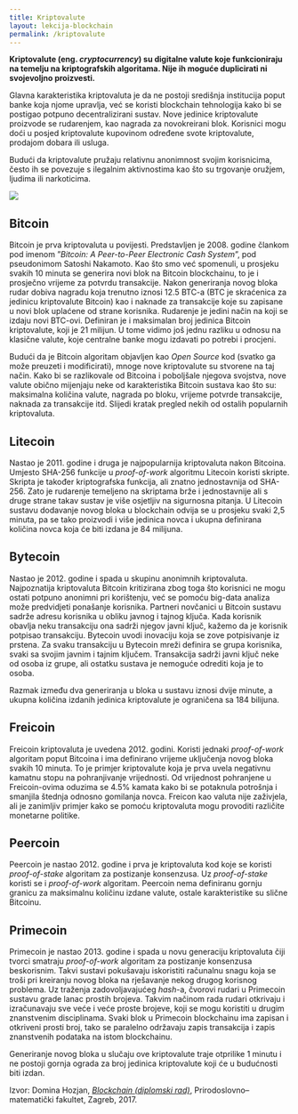 ```yaml
---
title: Kriptovalute
layout: lekcija-blockchain
permalink: /kriptovalute
---
```


**Kriptovalute (eng. *cryptocurrency*) su digitalne valute koje funkcioniraju na temelju na kriptografskih algoritama. Nije ih moguće duplicirati ni svojevoljno proizvesti.**

Glavna karakteristika kriptovaluta je da ne postoji središnja institucija poput banke koja njome upravlja, već se koristi blockchain tehnologija kako bi se postigao potpuno decentralizirani sustav. Nove jedinice kriptovalute proizvode se rudarenjem, kao nagrada za novokreirani blok. Korisnici mogu doći u posjed kriptovalute kupovinom određene svote kriptovalute, prodajom dobara ili usluga. 

Budući da kriptovalute pružaju relativnu anonimnost svojim korisnicima, često ih se povezuje s ilegalnim aktivnostima kao što su trgovanje oružjem, ljudima ili narkoticima.

![](https://upload.wikimedia.org/wikipedia/commons/a/a8/%D0%9E%D0%B1%D0%BE%D1%80%D1%83%D0%B4%D0%BE%D0%B2%D0%B0%D0%BD%D0%B8%D0%B5_HashCoins.jpg)

## Bitcoin

Bitcoin je prva kriptovaluta u povijesti. Predstavljen je 2008. godine člankom pod imenom ”*Bitcoin: A Peer-to-Peer Electronic Cash System*”, pod pseudonimom Satoshi Nakamoto. Kao što smo već spomenuli, u prosjeku svakih 10 minuta se generira novi blok na Bitcoin blockchainu, to je i prosječno vrijeme za potvrdu transakcije. Nakon generiranja novog bloka rudar dobiva nagradu koja trenutno iznosi 12.5 BTC-a (BTC je skraćenica za jedinicu kriptovalute Bitcoin) kao i naknade za transakcije koje su zapisane u novi blok uplaćene od strane korisnika. Rudarenje je jedini način na koji se izdaju novi BTC-ovi. Definiran je i maksimalan broj jedinica Bitcoin kriptovalute, koji je 21 milijun. U tome vidimo još jednu razliku u odnosu na klasične valute, koje centralne banke mogu izdavati po potrebi i procjeni.

Budući da je Bitcoin algoritam objavljen kao *Open Source* kod (svatko ga može preuzeti i modificirati), mnoge nove kriptovalute su stvorene na taj način. Kako bi se razlikovale od Bitcoina i poboljšale njegova svojstva, nove valute obično mijenjaju neke od karakteristika Bitcoin sustava kao što su: maksimalna količina valute, nagrada po bloku, vrijeme potvrde transakcije, naknada za transakcije itd. Slijedi kratak pregled nekih od ostalih popularnih kriptovaluta.

## Litecoin

Nastao je 2011. godine i druga je najpopularnija kriptovaluta nakon Bitcoina. Umjesto SHA-256 funkcije u *proof-of-work* algoritmu Litecoin koristi skripte. Skripta je također kriptografska funkcija, ali znatno jednostavnija od SHA-256. Zato je rudarenje temeljeno na skriptama brže i jednostavnije ali s druge strane takav sustav je više osjetljiv na sigurnosna pitanja. U Litecoin sustavu dodavanje novog bloka u blockchain odvija se u prosjeku svaki 2,5 minuta, pa se tako proizvodi i više jedinica novca i ukupna definirana količina novca koja će biti izdana je 84 milijuna.

## Bytecoin

Nastao je 2012. godine i spada u skupinu anonimnih kriptovaluta. Najpoznatija kriptovaluta Bitcoin kritizirana zbog toga što korisnici ne mogu ostati potpuno anonimni pri korištenju, već se pomoću big-data analiza može predvidjeti ponašanje korisnika. Partneri novčanici u Bitcoin sustavu sadrže adresu korisnika u obliku javnog i tajnog ključa. Kada korisnik obavlja neku transakciju ona sadrži njegov javni ključ, kažemo da je korisnik potpisao transakciju. Bytecoin uvodi inovaciju koja se zove potpisivanje iz prstena. Za svaku transakciju u Bytecoin mreži definira se grupa korisnika, svaki sa svojim javnim i tajnim ključem. Transakcija sadrži javni ključ neke od osoba iz grupe, ali ostatku sustava je nemoguće odrediti koja je to osoba. 

Razmak između dva generiranja u bloka u sustavu iznosi dvije minute, a ukupna količina izdanih jedinica kriptovalute je ograničena sa 184 bilijuna.

## Freicoin

Freicoin kriptovaluta je uvedena 2012. godini. Koristi jednaki *proof-of-work* algoritam poput Bitcoina i ima definirano vrijeme uključenja novog bloka svakih 10 minuta. To je primjer kriptovalute koja je prva uvela negativnu kamatnu stopu na pohranjivanje vrijednosti. Od vrijednost pohranjene u Freicoin-ovima oduzima se 4.5% kamata kako bi se potaknula potrošnja i smanjila štednja odnosno gomilanja novca. Freicon kao valuta nije zaživjela, ali je zanimljiv primjer kako se pomoću kriptovaluta mogu provoditi različite monetarne politike.


## Peercoin

Peercoin je nastao 2012. godine i prva je kriptovaluta kod koje se koristi *proof-of-stake* algoritam za postizanje konsenzusa. Uz *proof-of-stake* koristi se i *proof-of-work* algoritam. Peercoin nema definiranu gornju granicu za maksimalnu količinu izdane valute, ostale karakteristike su slične Bitcoinu.

## Primecoin

Primecoin je nastao 2013. godine i spada u novu generaciju kriptovaluta čiji tvorci smatraju *proof-of-work* algoritam za postizanje konsenzusa beskorisnim. Takvi sustavi pokušavaju iskoristiti računalnu snagu koja se troši pri kreiranju novog bloka na rješavanje nekog drugog korisnog problema. Uz traženja zadovoljavajućeg *hash*-a, čvorovi rudari u Primecoin sustavu grade lanac prostih brojeva. Takvim načinom rada rudari otkrivaju i izračunavaju sve veće i veće proste brojeve, koji se mogu koristiti u drugim znanstvenim disciplinama. Svaki blok u Primecoin blockchainu ima zapisan i otkriveni prosti broj, tako se paralelno održavaju zapis transakcija i zapis znanstvenih podataka na istom blockchainu. 

Generiranje novog bloka u slučaju ove kriptovalute traje otprilike 1 minutu i ne postoji gornja ograda za broj jedinica kriptovalute koji će u budućnosti biti izdan.


Izvor: Domina Hozjan, [*Blockchain (diplomski rad)*](https://zir.nsk.hr/islandora/object/pmf%3A779/datastream/PDF/view), Prirodoslovno–matematički fakultet, Zagreb, 2017.

